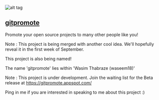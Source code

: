 ![alt tag](https://raw.githubusercontent.com/waseem18/gitpromote/master/static/images/dp.PNG)

<a href="https://gitpromote.appspot.com/"><h2>gitpromote</h2></a>

Promote your open source projects to many other people like you!

Note : This project is being merged with another cool idea. We'll hopefully reveal it in the first week of September.

This project is also being named!

The name 'gitpromote' lies within 'Wasim Thabraze (waseem18)'


Note : This project is under development. Join the waiting list for the Beta release at https://gitpromote.appspot.com/

Ping in me if you are interested in speaking to me about this project :)
